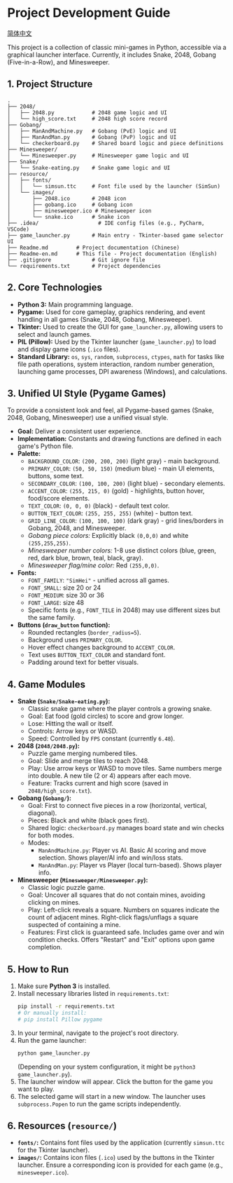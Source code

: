 # Project Development Guide

[简体中文](Readme.md)


This project is a collection of classic mini-games in Python, accessible via a graphical launcher interface. Currently, it includes Snake, 2048, Gobang (Five-in-a-Row), and Minesweeper.

## 1. Project Structure

```
.
├── 2048/
│   ├── 2048.py            # 2048 game logic and UI
│   └── high_score.txt     # 2048 high score record
├── Gobang/
│   ├── ManAndMachine.py   # Gobang (PvE) logic and UI
│   ├── ManAndMan.py       # Gobang (PvP) logic and UI
│   └── checkerboard.py    # Shared board logic and piece definitions
├── Minesweeper/
│   └── Minesweeper.py     # Minesweeper game logic and UI
├── Snake/
│   └── Snake-eating.py    # Snake game logic and UI
├── resource/
│   ├── fonts/
│   │   └── simsun.ttc     # Font file used by the launcher (SimSun)
│   └── images/
│       ├── 2048.ico       # 2048 icon
│       ├── gobang.ico     # Gobang icon
│       ├── minesweeper.ico # Minesweeper icon
│       └── snake.ico      # Snake icon
├── .idea/                   # IDE config files (e.g., PyCharm, VSCode)
├── game_launcher.py       # Main entry - Tkinter-based game selector UI
├── Readme.md         # Project documentation (Chinese)
├── Readme-en.md      # This file - Project documentation (English)
├── .gitignore             # Git ignore file
└── requirements.txt       # Project dependencies
```

## 2. Core Technologies

*   **Python 3:** Main programming language.
*   **Pygame:** Used for core gameplay, graphics rendering, and event handling in all games (Snake, 2048, Gobang, Minesweeper).
*   **Tkinter:** Used to create the GUI for `game_launcher.py`, allowing users to select and launch games.
*   **PIL (Pillow):** Used by the Tkinter launcher (`game_launcher.py`) to load and display game icons (`.ico` files).
*   **Standard Library:** `os`, `sys`, `random`, `subprocess`, `ctypes`, `math` for tasks like file path operations, system interaction, random number generation, launching game processes, DPI awareness (Windows), and calculations.

## 3. Unified UI Style (Pygame Games)

To provide a consistent look and feel, all Pygame-based games (Snake, 2048, Gobang, Minesweeper) use a unified visual style.

*   **Goal:** Deliver a consistent user experience.
*   **Implementation:** Constants and drawing functions are defined in each game's Python file.
*   **Palette:**
    *   `BACKGROUND_COLOR`: `(200, 200, 200)` (light gray) - main background.
    *   `PRIMARY_COLOR`: `(50, 50, 150)` (medium blue) - main UI elements, buttons, some text.
    *   `SECONDARY_COLOR`: `(100, 100, 200)` (light blue) - secondary elements.
    *   `ACCENT_COLOR`: `(255, 215, 0)` (gold) - highlights, button hover, food/score elements.
    *   `TEXT_COLOR`: `(0, 0, 0)` (black) - default text color.
    *   `BUTTON_TEXT_COLOR`: `(255, 255, 255)` (white) - button text.
    *   `GRID_LINE_COLOR`: `(100, 100, 100)` (dark gray) - grid lines/borders in Gobang, 2048, and Minesweeper.
    *   *Gobang piece colors:* Explicitly black `(0,0,0)` and white `(255,255,255)`.
    *   *Minesweeper number colors:* 1-8 use distinct colors (blue, green, red, dark blue, brown, teal, black, gray).
    *   *Minesweeper flag/mine color:* Red `(255,0,0)`.
*   **Fonts:**
    *   `FONT_FAMILY`: `"SimHei"` - unified across all games.
    *   `FONT_SMALL`: size 20 or 24
    *   `FONT_MEDIUM`: size 30 or 36
    *   `FONT_LARGE`: size 48
    *   Specific fonts (e.g., `FONT_TILE` in 2048) may use different sizes but the same family.
*   **Buttons (`draw_button` function):**
    *   Rounded rectangles (`border_radius=5`).
    *   Background uses `PRIMARY_COLOR`.
    *   Hover effect changes background to `ACCENT_COLOR`.
    *   Text uses `BUTTON_TEXT_COLOR` and standard font.
    *   Padding around text for better visuals.

## 4. Game Modules

*   **Snake (`Snake/Snake-eating.py`):**
    *   Classic snake game where the player controls a growing snake.
    *   Goal: Eat food (gold circles) to score and grow longer.
    *   Lose: Hitting the wall or itself.
    *   Controls: Arrow keys or WASD.
    *   Speed: Controlled by `FPS` constant (currently `6.48`).
*   **2048 (`2048/2048.py`):**
    *   Puzzle game merging numbered tiles.
    *   Goal: Slide and merge tiles to reach 2048.
    *   Play: Use arrow keys or WASD to move tiles. Same numbers merge into double. A new tile (2 or 4) appears after each move.
    *   Feature: Tracks current and high score (saved in `2048/high_score.txt`).
*   **Gobang (`Gobang/`):**
    *   Goal: First to connect five pieces in a row (horizontal, vertical, diagonal).
    *   Pieces: Black and white (black goes first).
    *   Shared logic: `checkerboard.py` manages board state and win checks for both modes.
    *   Modes:
        *   `ManAndMachine.py`: Player vs AI. Basic AI scoring and move selection. Shows player/AI info and win/loss stats.
        *   `ManAndMan.py`: Player vs Player (local turn-based). Shows player info.
*   **Minesweeper (`Minesweeper/Minesweeper.py`):**
    *   Classic logic puzzle game.
    *   Goal: Uncover all squares that do not contain mines, avoiding clicking on mines.
    *   Play: Left-click reveals a square. Numbers on squares indicate the count of adjacent mines. Right-click flags/unflags a square suspected of containing a mine.
    *   Features: First click is guaranteed safe. Includes game over and win condition checks. Offers "Restart" and "Exit" options upon game completion.

## 5. How to Run

1.  Make sure **Python 3** is installed.
2.  Install necessary libraries listed in `requirements.txt`:
    ```bash
    pip install -r requirements.txt
    # Or manually install:
    # pip install Pillow pygame
    ```
3.  In your terminal, navigate to the project's root directory.
4.  Run the game launcher:
    ```bash
    python game_launcher.py
    ```
    (Depending on your system configuration, it might be `python3 game_launcher.py`).
5.  The launcher window will appear. Click the button for the game you want to play.
6.  The selected game will start in a new window. The launcher uses `subprocess.Popen` to run the game scripts independently.

## 6. Resources (`resource/`)

*   **`fonts/`:** Contains font files used by the application (currently `simsun.ttc` for the Tkinter launcher).
*   **`images/`:** Contains icon files (`.ico`) used by the buttons in the Tkinter launcher. Ensure a corresponding icon is provided for each game (e.g., `minesweeper.ico`).
